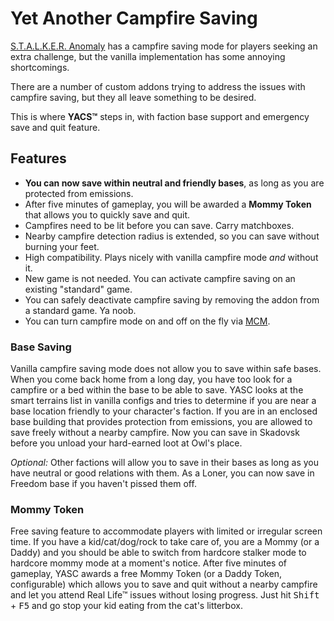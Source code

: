 # Yet Another Campfire Saving

[S.T.A.L.K.E.R. Anomaly](https://www.moddb.com/mods/stalker-anomaly) has a campfire saving mode for players seeking an extra challenge, but the vanilla implementation has some annoying shortcomings.

There are a number of custom addons trying to address the issues with campfire saving, but they all leave something to be desired.

This is where **YACS™** steps in, with faction base support and emergency save and quit feature.

## Features

* **You can now save within neutral and friendly bases**, as long as you are protected from emissions.
* After five minutes of gameplay, you will be awarded a **Mommy Token** that allows you to quickly save and quit.
* Campfires need to be lit before you can save. Carry matchboxes.
* Nearby campfire detection radius is extended, so you can save without burning your feet.
* High compatibility. Plays nicely with vanilla campfire mode _and_ without it.
* New game is not needed. You can activate campfire saving on an existing "standard" game.
* You can safely deactivate campfire saving by removing the addon from a standard game. Ya noob.
* You can turn campfire mode on and off on the fly via [MCM](https://www.moddb.com/mods/stalker-anomaly/addons/anomaly-mod-configuration-menu).

### Base Saving

Vanilla campfire saving mode does not allow you to save within safe bases. When you come back home from a long day, you have too look for a campfire
or a bed within the base to be able to save. YASC looks at the smart terrains list in vanilla configs and tries to determine if you are near a base
location friendly to your character's faction. If you are in an enclosed base building that provides protection from emissions, you are allowed
to save freely without a nearby campfire. Now you can save in Skadovsk before you unload your hard-earned loot at Owl's place.

*Optional:* Other factions will allow you to save in their bases as long as you have neutral or good relations with them. As a Loner, you can now
save in Freedom base if you haven't pissed them off.

### Mommy Token

Free saving feature to accommodate players with limited or irregular screen time.
If you have a kid/cat/dog/rock to take care of, you are a Mommy (or a Daddy) and you should be able to switch from hardcore
stalker mode to hardcore mommy mode at a moment's notice. After five minutes of gameplay, YASC awards a free Mommy Token 
(or a Daddy Token, configurable) which allows you to save and quit without a nearby campfire and let you attend Real Life™ issues without losing
progress. Just hit <kbd>Shift</kbd> + <kbd>F5</kbd> and go stop your kid eating from the cat's litterbox.

